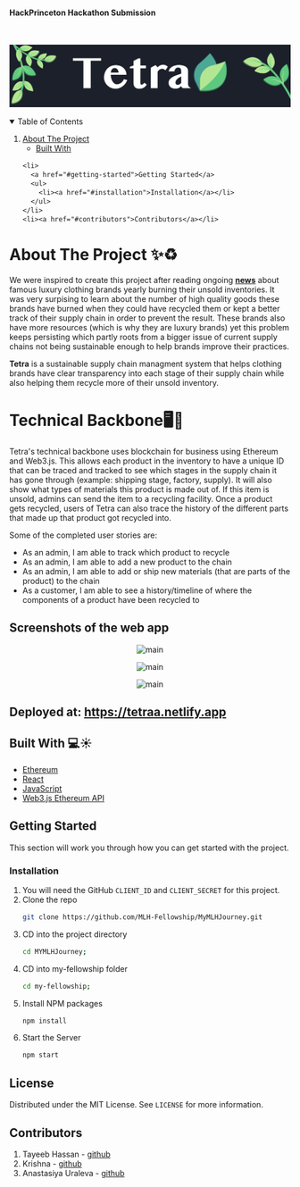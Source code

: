 #### HackPrinceton Hackathon Submission 

<!-- PROJECT LOGO -->
<br />
<p align="center">
  <a>
    <img src="tetra-logo.png" alt="Logo">
  </a>

<!-- TABLE OF CONTENTS -->
<details open="open">
  <summary>Table of Contents</summary>
  <ol>
    <li>
      <a href="#about-the-project">About The Project</a>
      <ul>
        <li><a href="#built-with">Built With</a></li>
      </ul>
    </li>
    
    <li>
      <a href="#getting-started">Getting Started</a>
      <ul>
        <li><a href="#installation">Installation</a></li>
      </ul>
    </li>
    <li><a href="#contributors">Contributors</a></li>
    
  </ol>
</details>


<!-- ABOUT THE PROJECT -->
# About The Project ✨♻️

We were inspired to create this project after reading ongoing [**news**](https://www.businessoffashion.com/articles/luxury/luxury-brands-burn-unsold-goods-what-should-they-do-instead) about famous luxury clothing brands yearly burning their unsold inventories. It was very surpising to learn about the number of high quality goods these brands have burned when they could have recycled them or kept a better track of their supply chain in order to prevent the result. These brands also have more resources (which is why they are luxury brands) yet this problem keeps persisting which partly roots from a bigger issue of current supply chains not being sustainable enough to help brands improve their practices. 

**Tetra** is a sustainable supply chain managment system that helps clothing brands have clear transparency into each stage of their supply chain while also helping them recycle more of their unsold inventory. 

# Technical Backbone🖥️🌿
Tetra's technical backbone uses blockchain for business using Ethereum and Web3.js. This allows each product in the inventory to have a unique ID that can be traced and tracked to see which stages in the supply chain it has gone through (example: shipping stage, factory, supply). It will also show what types of materials this product is made out of. If this item is unsold, admins can send the item to a recycling facility. Once a product gets recycled, users of Tetra can also trace the history of the different parts that made up that product got recycled into.

Some of the completed user stories are:
* As an admin, I am able to track which product to recycle
* As an admin, I am able to add a new product to the chain 
* As an admin, I am able to add or ship new materials (that are parts of the product) to the chain 
* As a customer, I am able to see a history/timeline of where the components of a product have been recycled to


## Screenshots of the web app

<p align="center">
    <img src="https://media.giphy.com/media/X3IWK1HsoFX3mTQiV6/giphy.gif" alt="main">
<p/>

<p align="center">
    <img src="https://media.giphy.com/media/x5JzFi10ozaOQ1Ef2Y/giphy.gif" alt="main">
<p/>

<p align="center">
    <img src="https://media.giphy.com/media/X3IWK1HsoFX3mTQiV6/giphy.gif" alt="main">
<p/>

## Deployed at: https://tetraa.netlify.app

## Built With 💻☀️

* [Ethereum](https://ethereum.org/en/)
* [React](https://reactjs.org/)
* [JavaScript](https://www.javascript.com/)
* [Web3.js Ethereum API](https://web3js.readthedocs.io/en/v1.3.4/)


<!-- GETTING STARTED -->
## Getting Started

This section will work you through how you can get started with the project.

### Installation

1. You will need the GitHub `CLIENT_ID` and `CLIENT_SECRET` for this project.
2. Clone the repo
   ```sh
   git clone https://github.com/MLH-Fellowship/MyMLHJourney.git
   ```
3. CD into the project directory 
   ```sh
   cd MYMLHJourney;
   ```
4. CD into my-fellowship folder 
   ```sh
   cd my-fellowship;
   ```
5. Install NPM packages
   ```sh
   npm install
   ```
6. Start the Server
   ```sh
   npm start
   ```
<!-- LICENSE -->
## License

Distributed under the MIT License. See `LICENSE` for more information.

<!-- CONTACT -->

## Contributors

1. Tayeeb Hassan - [github](https://github.com/flozender)
2. Krishna - [github](https://github.com/JethroGibbsN)
3. Anastasiya Uraleva - [github](https://github.com/APiligrim)

